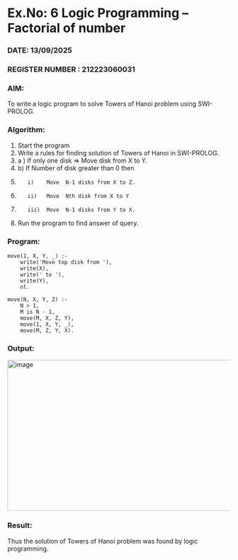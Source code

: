 # Ex.No: 6   Logic Programming – Factorial of number   
### DATE:  13/09/2025                                                                          
### REGISTER NUMBER : 212223060031
### AIM: 
To  write  a logic program  to solve Towers of Hanoi problem  using SWI-PROLOG. 
### Algorithm:
1. Start the program
2.  Write a rules for finding solution of Towers of Hanoi in SWI-PROLOG.
3.  a )	If only one disk  => Move disk from X to Y.
4.  b)	If Number of disk greater than 0 then
5.        i)	Move  N-1 disks from X to Z.
6.        ii)	Move  Nth disk from X to Y
7.        iii)	Move  N-1 disks from Y to X.
8. Run the program  to find answer of  query.

### Program:
```
move(1, X, Y, _) :-
    write('Move top disk from '),
    write(X),
    write(' to '),
    write(Y),
    nl.

move(N, X, Y, Z) :-
    N > 1,
    M is N - 1,
    move(M, X, Z, Y),
    move(1, X, Y, _),
    move(M, Z, Y, X).
```



### Output:
<img width="949" height="340" alt="image" src="https://github.com/user-attachments/assets/a5d9f4b3-2123-4cd5-999c-f67b4293d79e" />




### Result:
Thus the solution of Towers of Hanoi problem was found by logic programming.
